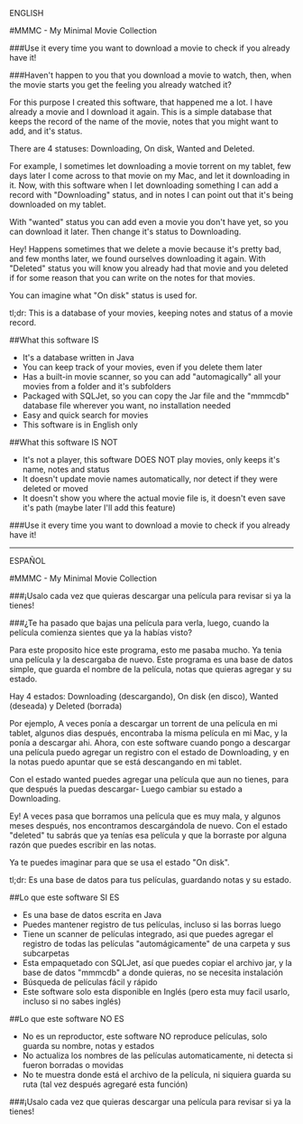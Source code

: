 ENGLISH 

#MMMC - My Minimal Movie Collection

###Use it every time you want to download a movie to check if you already have it!

###Haven't happen to you that you download a movie to watch, then, when the movie starts you get the feeling you already watched it?

For this purpose I created this software, that happened me a lot. I have already a movie and I download it again. This is a simple database that keeps the record of the name of the movie, notes that you might want to add, and it's status.

There are 4 statuses: Downloading, On disk, Wanted and Deleted.

For example, I sometimes let downloading a movie torrent on my tablet, few days later I come across to that movie on my Mac, and let it downloading in it. Now, with this software when I let downloading something I can add a record with "Downloading" status, and in notes I can point out that it's being downloaded on my tablet.

With "wanted" status you can add even a movie you don't have yet, so you can download it later. Then change it's status to Downloading.

Hey! Happens sometimes that we delete a movie because it's pretty bad, and few months later, we found ourselves downloading it again. With "Deleted" status you will know you already had that movie and you deleted if for some reason that you can write on the notes for that movies.
 
You can imagine what "On disk" status is used for. 

tl;dr: This is a database of your movies, keeping notes and status of a movie record. 

##What this software IS

- It's a database written in Java
- You can keep track of your movies, even if you delete them later
- Has a built-in movie scanner, so you can add "automagically" all your movies from a folder and it's subfolders
- Packaged with SQLJet, so you can copy the Jar file and the "mmmcdb" database file wherever you want, no installation needed
- Easy and quick search for movies
- This software is in English only

##What this software IS NOT

- It's not a player, this software DOES NOT play movies, only keeps it's name, notes and status
- It doesn't update movie names automatically, nor detect if they were deleted or moved
- It doesn't show you where the actual movie file is, it doesn't even save it's path (maybe later I'll add this feature)

###Use it every time you want to download a movie to check if you already have it!

----------------------------------------------------------------------------

ESPAÑOL

#MMMC - My Minimal Movie Collection

###¡Usalo cada vez que quieras descargar una película para revisar si ya la tienes!

###¿Te ha pasado que bajas una película para verla, luego, cuando la película comienza sientes que ya la habías visto?

Para este proposito hice este programa, esto me pasaba mucho. Ya tenia una película y la descargaba de nuevo. Este programa es una base de datos simple, que guarda el nombre de la película, notas que quieras agregar y su estado.

Hay 4 estados: Downloading (descargando), On disk (en disco), Wanted (deseada) y Deleted (borrada)

Por ejemplo, A veces ponía a descargar un torrent de una película en mi tablet, algunos dias después, encontraba la misma película en mi Mac, y la ponía a descargar ahi. Ahora, con este software cuando pongo a descargar una película puedo agregar un registro con el estado de Downloading, y en la notas puedo apuntar que se está descangando en mi tablet.

Con el estado wanted puedes agregar una película que aun no tienes, para que después la puedas descargar- Luego cambiar su estado a Downloading. 

Ey! A veces pasa que borramos una película que es muy mala, y algunos meses después, nos encontramos descargándola de nuevo. Con el estado "deleted" tu sabrás que ya tenías esa película y que la borraste por alguna razón que puedes escribir en las notas.

Ya te puedes imaginar para que se usa el estado "On disk".

tl;dr: Es una base de datos para tus películas, guardando notas y su estado.

##Lo que este software SI ES

- Es una base de datos escrita en Java
- Puedes mantener registro de tus películas, incluso si las borras luego
- Tiene un scanner de películas integrado, asi que puedes agregar el registro de todas las películas "automágicamente" de una carpeta y sus subcarpetas
- Esta empaquetado con SQLJet, así que puedes copiar el archivo jar, y la base de datos "mmmcdb" a donde quieras, no se necesita instalación
- Búsqueda de películas fácil y rápido
- Este software solo esta disponible en Inglés (pero esta muy facil usarlo, incluso si no sabes inglés)


##Lo que este software NO ES

- No es un reproductor, este software NO reproduce películas, solo guarda su nombre, notas y estados
- No actualiza los nombres de las películas automaticamente, ni detecta si fueron borradas o movidas
- No te muestra donde está el archivo de la película, ni siquiera guarda su ruta (tal vez después agregaré esta función)

###¡Usalo cada vez que quieras descargar una película para revisar si ya la tienes!